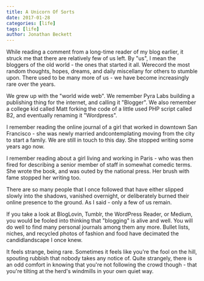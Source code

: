 ```yaml
---
title: A Unicorn Of Sorts
date: 2017-01-28
categories: [life]
tags: [life]
author: Jonathan Beckett
---
```


While reading a comment from a long-time reader of my blog earlier, it struck me that there are relatively few of us left. By "us", I mean the bloggers of the old world - the ones that started it all. Werecord the most random thoughts, hopes, dreams, and daily miscellany for others to stumble upon. There used to be many more of us - we have become increasingly rare over the years.

We grew up with the "world wide web". We remember Pyra Labs building a publishing thing for the internet, and calling it "Blogger". We also remember a college kid called Matt forking the code of a little used PHP script called B2, and eventually renaming it "Wordpress".

I remember reading the online journal of a girl that worked in downtown San Francisco - she was newly married andcontemplating moving from the city to start a family. We are still in touch to this day. She stopped writing some years ago now.

I remember reading about a girl living and working in Paris - who was then fired for describing a senior member of staff in somewhat comedic terms. She wrote the book, and was outed by the national press. Her brush with fame stopped her writing too.

There are so many people that I once followed that have either slipped slowly into the shadows, vanished overnight, or deliberately burned their online presence to the ground. As I said - only a few of us remain.

If you take a look at BlogLovin, Tumblr, the WordPress Reader, or Medium, you would be fooled into thinking that "blogging" is alive and well. You will do well to find many personal journals among them any more. Bullet lists, niches, and recycled photos of fashion and food have decimated the candidlandscape I once knew.

It feels strange, being rare. Sometimes it feels like you're the fool on the hill, spouting rubbish that nobody takes any notice of. Quite strangely, there is an odd comfort in knowing that you're not following the crowd though - that you're tilting at the herd's windmills in your own quiet way.